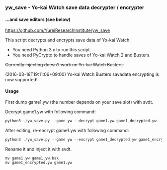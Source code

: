 ### yw_save - Yo-kai Watch save data decrypter / encrypter
#### ...and save editors (see below)

https://github.com/YureiResearchInstitute/yw_save

This script decrypts and encrypts save data of Yo-kai Watch.

- You need Python 3.x to run this script.
- You need PyCrypto to handle saves of Yo-kai Watch 2 and Busters.

~~Currently injecting doesn't work on Yo-kai Watch Busters.~~

(2016-03-18T19:11:06+09:00) Yo-kai Watch Busters savadata encrypting is now supported!

#### Usage
First dump game1.yw (the number depends on your save slot) with svdt.

Decrypt game1.yw with following command:
```python
python3 ./yw_save.py --game yw --decrypt game1.yw game1_decrypted.yw
```
After editing, re-encrypt game1.yw with following command:
```python
python3 ./yw_save.py --game yw --encrypt game1_decrypted.yw game1_encrypted.yw
```
Rename it and inject it with svdt.
```
mv game1.yw game1.yw.bak
mv game1_encrypted.yw game1.yw
```
